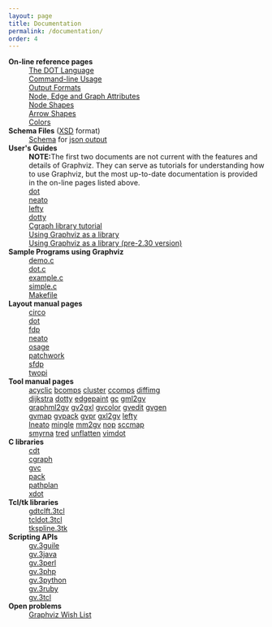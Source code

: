 ```yaml
---
layout: page
title: Documentation
permalink: /documentation/
order: 4
---
```


<dl>
<dt><b>On-line reference pages</b></dt>
<dd><a href="{{ site.url }}/_pages/doc/info/lang.html">The DOT Language</a></dd>
<dd><a href="{{ site.url }}/_pages/doc/info/command.html">Command-line Usage</a></dd>
<dd><a href="{{ site.url }}/_pages/doc/info/output.html">Output Formats</a></dd>
<dd><a href="{{ site.url }}/_pages/doc/info/attrs.html">Node, Edge and Graph Attributes</a></dd>
<dd><a href="{{ site.url }}/_pages/doc/info/shapes.html">Node Shapes</a></dd>
<dd><a href="{{ site.url }}/_pages/doc/info/arrows.html">Arrow Shapes</a></dd>
<dd><a href="{{ site.url }}/_pages/doc/info/colors.html">Colors</a></dd>

<dt><b>Schema Files</b> (<a href="http://www.w3.org/XML/Schema">XSD</a> format)</dt>
<dd><a href="{{ site.url }}/_pages/doc/info/graphviz_json_schema.json">Schema</a> for <a href="{{ site.url }}/_pages/doc/info/output.html#d:json">json output</a></dd>

<dt><b>User's Guides</b> 
<dd><b>NOTE:</b>The first two documents are not current with the features
and details of Graphviz. They can serve as tutorials for understanding how
to use Graphviz, but the most up-to-date documentation is provided in the
on-line pages listed above.</dd>
<dd><a href="{{ site.url }}/_pages/pdf/dotguide.pdf">dot</a></dd>
<dd><a href="{{ site.url }}/_pages/pdf/neatoguide.pdf">neato</a></dd>
<dd><a href="{{ site.url }}/_pages/pdf/leftyguide.pdf">lefty</a></dd>
<dd><a href="{{ site.url }}/_pages/pdf/dottyguide.pdf">dotty</a></dd>
<dd><a href="{{ site.url }}/_pages/pdf/cgraph.pdf">Cgraph library tutorial</a></dd>
<dd><a href="{{ site.url }}/_pages/pdf/libguide.pdf">Using Graphviz as a library</a></dd>
<dd><a href="{{ site.url }}/_pages/pdf/oldlibguide.pdf">Using Graphviz as a library (pre-2.30 version)</a></dd>

<dt><b>Sample Programs using Graphviz</b> 
<dd><a href="{{ site.url }}/_pages/dot.demo/demo.c">demo.c</a></dd>
<dd><a href="{{ site.url }}/_pages/dot.demo/dot.c">dot.c</a></dd>
<dd><a href="{{ site.url }}/_pages/dot.demo/example.c">example.c</a></dd>
<dd><a href="{{ site.url }}/_pages/dot.demo/simple.c">simple.c</a></dd>
<dd><a href="{{ site.url }}/_pages/dot.demo/Makefile">Makefile</a></dd>

<dt><b>Layout manual pages</b> 
<dd><a target="_blank" href="{{ site.url }}/_pages/pdf/dot.1.pdf">circo</a>
<dd><a target="_blank" href="{{ site.url }}/_pages/pdf/dot.1.pdf">dot</a>
<dd><a target="_blank" href="{{ site.url }}/_pages/pdf/dot.1.pdf">fdp</a>
<dd><a target="_blank" href="{{ site.url }}/_pages/pdf/dot.1.pdf">neato</a>
<dd><a target="_blank" href="{{ site.url }}/_pages/pdf/osage.1.pdf">osage</a>
<dd><a target="_blank" href="{{ site.url }}/_pages/pdf/patchwork.1.pdf">patchwork</a>
<dd><a target="_blank" href="{{ site.url }}/_pages/pdf/dot.1.pdf">sfdp</a>
<dd><a target="_blank" href="{{ site.url }}/_pages/pdf/dot.1.pdf">twopi</a>

<dt><b>Tool manual pages</b> 
<dd> <a target="_blank" href="{{ site.url }}/_pages/pdf/acyclic.1.pdf">acyclic</a>
<a target="_blank" href="{{ site.url }}/_pages/pdf/bcomps.1.pdf">bcomps</a>
<a target="_blank" href="{{ site.url }}/_pages/pdf/cluster.1.pdf">cluster</a>
<a target="_blank" href="{{ site.url }}/_pages/pdf/ccomps.1.pdf">ccomps</a>
<a target="_blank" href="{{ site.url }}/_pages/pdf/diffimg.1.pdf">diffimg</a>
<dd>
<a target="_blank" href="{{ site.url }}/_pages/pdf/dijkstra.1.pdf">dijkstra</a>
<a target="_blank" href="{{ site.url }}/_pages/pdf/dotty.1.pdf">dotty</a>
<a target="_blank" href="{{ site.url }}/_pages/pdf/edgepaint.1.pdf">edgepaint</a>
<a target="_blank" href="{{ site.url }}/_pages/pdf/gc.1.pdf">gc</a>
<a target="_blank" href="{{ site.url }}/_pages/pdf/gml2gv.1.pdf">gml2gv</a> 
<dd>
<a target="_blank" href="{{ site.url }}/_pages/pdf/graphml2gv.1.pdf">graphml2gv</a> 
<a target="_blank" href="{{ site.url }}/_pages/pdf/gxl2gv.1.pdf">gv2gxl</a>
<a target="_blank" href="{{ site.url }}/_pages/pdf/gvcolor.1.pdf">gvcolor</a>
<a target="_blank" href="{{ site.url }}/_pages/pdf/gvedit.1.pdf">gvedit</a>
<a target="_blank" href="{{ site.url }}/_pages/pdf/gvgen.1.pdf">gvgen</a>
<dd>
<a target="_blank" href="{{ site.url }}/_pages/pdf/gvmap.1.pdf">gvmap</a>
<a target="_blank" href="{{ site.url }}/_pages/pdf/gvpack.1.pdf">gvpack</a>
<a target="_blank" href="{{ site.url }}/_pages/pdf/gvpr.1.pdf">gvpr</a>
<a target="_blank" href="{{ site.url }}/_pages/pdf/gxl2gv.1.pdf">gxl2gv</a> 
<a target="_blank" href="{{ site.url }}/_pages/pdf/lefty.1.pdf">lefty</a>
<dd>
<a target="_blank" href="{{ site.url }}/_pages/pdf/lneato.1.pdf">lneato</a> 
<a target="_blank" href="{{ site.url }}/_pages/pdf/mingle.1.pdf">mingle</a>
<a target="_blank" href="{{ site.url }}/_pages/pdf/mm2gv.1.pdf">mm2gv</a>
<a target="_blank" href="{{ site.url }}/_pages/pdf/nop.1.pdf">nop</a>
<a target="_blank" href="{{ site.url }}/_pages/pdf/sccmap.1.pdf">sccmap</a>
<dd>
<a target="_blank" href="{{ site.url }}/_pages/pdf/smyrna.1.pdf">smyrna</a>
<a target="_blank" href="{{ site.url }}/_pages/pdf/tred.1.pdf">tred</a>
<a target="_blank" href="{{ site.url }}/_pages/pdf/unflatten.1.pdf">unflatten</a>
<a target="_blank" href="{{ site.url }}/_pages/pdf/vimdot.1.pdf">vimdot</a>

<dt><b>C libraries</b> 
<dd><a href="{{ site.url }}/_pages/pdf/cdt.3.pdf" target="_blank">cdt</a>
<dd><a href="{{ site.url }}/_pages/pdf/cgraph.3.pdf" target="_blank">cgraph</a>
<dd><a href="{{ site.url }}/_pages/pdf/gvc.3.pdf" target="_blank">gvc</a>
<dd><a href="{{ site.url }}/_pages/pdf/pack.3.pdf" target="_blank">pack</a>
<dd><a href="{{ site.url }}/_pages/pdf/pathplan.3.pdf" target="_blank">pathplan</a>
<dd><a href="{{ site.url }}/_pages/pdf/xdot.3.pdf" target="_blank">xdot</a>

<dt><b>Tcl/tk libraries</b> 
<dd><a target="_blank" href="{{ site.url }}/_pages/pdf/gdtclft.3tcl.pdf">gdtclft.3tcl</a>
<dd><a target="_blank" href="{{ site.url }}/_pages/pdf/tcldot.3tcl.pdf">tcldot.3tcl</a>
<dd><a target="_blank" href="{{ site.url }}/_pages/pdf/tkspline.3tk.pdf">tkspline.3tk</a>

<dt><b>Scripting APIs</b> 
<dd><a target="_blank" href="{{ site.url }}/_pages/pdf/gv.3guile.pdf">gv.3guile</a>
<dd><a target="_blank" href="{{ site.url }}/_pages/pdf/gv.3java.pdf">gv.3java</a>
<dd><a target="_blank" href="{{ site.url }}/_pages/pdf/gv.3perl.pdf">gv.3perl</a>
<dd><a target="_blank" href="{{ site.url }}/_pages/pdf/gv.3php.pdf">gv.3php</a>
<dd><a target="_blank" href="{{ site.url }}/_pages/pdf/gv.3python.pdf">gv.3python</a>
<dd><a target="_blank" href="{{ site.url }}/_pages/pdf/gv.3ruby.pdf">gv.3ruby</a>
<dd><a target="_blank" href="{{ site.url }}/_pages/pdf/gv.3tcl.pdf">gv.3tcl</a>

<dt><b>Open problems</b> 
<dd><a target="_blank" href="{{ site.url }}/_pages/doc/todo.html">Graphviz Wish List</a>
